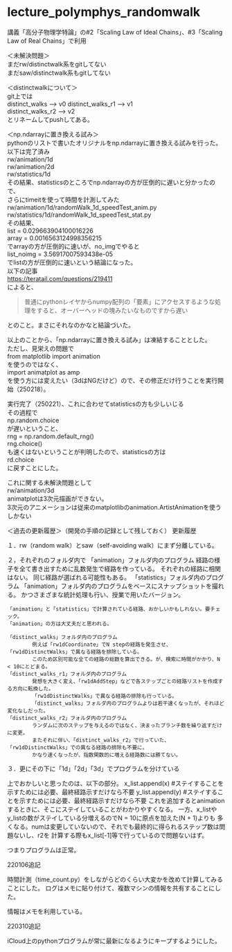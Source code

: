 # lecture_polymphys_randomwalk

講義「高分子物理学特論」の#2「Scaling Law of Ideal Chains」、#3「Scaling Law of Real Chains」で利用

＜未解決問題＞  
まだrw/distinctwalk系をgitしてない  
まだsaw/distinctwalk系もgitしてない

＜distinctwalkについて＞  
git上では  
distinct_walks --> v0
distinct_walks_r1 --> v1  
distinct_walks_r2 --> v2  
とリネームしてpushしてある。  

＜np.ndarrayに置き換える試み＞  
pythonのリストで書いたオリジナルをnp.ndarrayに置き換える試みを行った。  
以下は完了済み  
rw/animation/1d  
rw/animation/2d  
rw/statistics/1d  
その結果、statisticsのところでnp.ndarrayの方が圧倒的に遅いと分かったので、  
さらにtimeitを使って時間を計測してみた  
rw/animation/1d/randomWalk_1d_speedTest_anim.py  
rw/statistics/1d/randomWalk_1d_speedTest_stat.py  
その結果、  
list =  0.029663904100016226  
array =  0.0016563124998356215  
でarrayの方が圧倒的に速いが、no_imgでやると  
list_noimg =  3.56917007593438e-05  
でlistの方が圧倒的に速いという結論になった。  
以下の記事  
<https://teratail.com/questions/219411>  
によると、  
> 普通にpythonレイヤからnumpy配列の「要素」にアクセスするような処理をすると、オーバーヘッドの塊みたいなものですから遅い

とのこと。まさにそれなのかなと結論づいた。  

以上のことから、「np.ndarrayに置き換える試み」は凍結することとした。  
ただし、見栄えの問題で  
from matplotlib import animation  
を使うのではなく、  
import animatplot as amp  
を使う方には変えたい（3dはNGだけど）ので、その修正だけ行うことを実行開始（250218）。  

実行完了（250221）、これに合わせてstatisticsの方も少しいじる  
その過程で    
np.random.choice  
が遅いということ、  
rng = np.random.default_rng()  
rng.choice()  
も速くはないということが判明したので、statisticsの方は  
rd.choice  
に戻すことにした。  

これに関する未解決問題として  
rw/animation/3d  
animatplotは3次元描画ができない。  
3次元のアニメーションは従来のmatplotlibのanimation.ArtistAnimationを使うしかない

＜過去の更新履歴＞（開発の手順の記録として残しておく）
更新履歴

１．rw（random walk）とsaw（self-avoiding walk）にまず分離している。

２，それぞれのフォルダ内で
	「animation」フォルダ内のプログラム
			経路の様子を全て書き出すために乱数発生で経路を作っている。
			それぞれの経路に相関はない。
			同じ経路が選ばれる可能性もある。
	「statistics」フォルダ内のプログラム
			「animation」フォルダ内のプログラムをベースにスナップショットを撮れる。
			かつさまざまな統計処理も行い、授業で用いたバージョン。

	「animation」と「statistics」で計算されている経路、おかしいかもしれない。要チェック。
	「animation」の方は大丈夫だと思われる。

	「distinct_walks」フォルダ内のプログラム
			例えば「rw1dCoordinate」でN stepの経路を発生させ、「rw1dDistinctWalks」で異なる経路を排除している。
			このため区別可能な全ての経路の総数を算出できる。が、検索に時間がかかり、N < 10にとどまる。
	「distinct_walks_r1」フォルダ内のプログラム
			発想を大きく変え、「rw1dAddStep」などで各ステップごとの経路リストを作成する方向に転換した。
			「rw1dDistinctWalks」で異なる経路の排除も行っている。
			「distinct_walks」フォルダ内のプログラムよりは若干速くなったが、それほど変化なしだった。
	「distinct_walks_r2」フォルダ内のプログラム
			ランダムに次のステップを与えるのではなく、決まったブランチ数を繰り返すだけに変更。
			またそれに伴い、「distinct_walks_r2」で行っていた、「rw1dDistinctWalks」での異なる経路の排除も不要に。
			かなり速くなったが、指数関数的に増える経路数には勝てない。

３．更にその下に「1d」「2d」「3d」でプログラムを分けている

上でおかしいと思ったのは、以下の部分。
       x_list.append(x) #ステイすることを示すためには必要、最終経路示すだけなら不要
       y_list.append(y) #ステイすることを示すためには必要、最終経路示すだけなら不要
これを追加するとanimationするときに、そこにステイしていることがわかりやすくなる。
一方、x_listやy_listの数がステイしている分増えるのでN = 10に原点を加えた(N + 1)よりも
多くなる。numは変更していないので、それでも最終的に得られるステップ数は問題ないし、r2を
計算する際もx_list[-1]等で行っているので問題ないはず。

つまりプログラムは正常。

220106追記

時間計測（time_count.py）をしながらどのくらい大変かを改めて計算してみることにした。
ログはメモに貼り付けて、複数マシンの情報を共有することにした。

情報はメモを利用している。

220310追記

iCloud上のpythonプログラムが常に最新になるようにキープするようにした。
